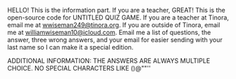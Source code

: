 HELLO! This is the information part. If you are a teacher, GREAT! This is the open-source code for UNTITLED QUIZ GAME.
If you are a teacher at Tinora, email me at wwiseman249@tinora.org. If you are outside of Tinora, email me at williamwiseman10@icloud.com.
Email me a list of questions, the answer, three wrong answers, and your email for easier sending with your last name so I can make it a special edition.

ADDITIONAL INFORMATION:
THE ANSWERS ARE ALWAYS MULTIPLE CHOICE. NO SPECIAL CHARACTERS LIKE ()@""''

